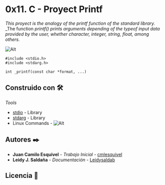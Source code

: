 # 0x11. C - Proyect Printf

_This proyect is the analogy of the printf function of the standard library._
_The function _printf() prints arguments depending of the typeof input data provided by the user, whether character, integer, string, float, among others._

![Alt](https://www.google.com/url?sa=i&source=images&cd=&ved=2ahUKEwjdn8SaycLlAhUrq1kKHfGcB-YQjRx6BAgBEAQ&url=https%3A%2F%2Fwww.computerhope.com%2Funix%2Fuprintf.htm&psig=AOvVaw1t9r1HDz6SDG4y4J0D0oyg&ust=1572476392975523)


```
#include <stdio.h>
#include <stdarg.h>

int _printf(const char *format, ...)
```


## Construido con 🛠️

_Tools_

* [stdio](http://www.dropwizard.io/1.0.2/docs/) - Library
* [stdarg](https://maven.apache.org/) - Library
*  Linux Commands -
![Alt](https://www.google.com/url?sa=i&source=images&cd=&ved=2ahUKEwiEhNzhycLlAhVBnFkKHSD3B-UQjRx6BAgBEAQ&url=https%3A%2F%2Fwww.datodiario.com%2Faaeaaqaaaaaaaam2aaaajgrjndm3nwiwlwixodetngvini05y2rhltk5zmzknmy1yzkzmq%2F&psig=AOvVaw1ThGYs7FnEFSS9_sJr9wf_&ust=1572476542075336)

## Autores ✒️

* **Juan Camilo Esquivel** - *Trabajo Inicial* - [cmlesquivel](https://github.com/cmlesquivel)
* **Leidy J. Saldaña** - *Documentación* - [Leidysaldab](https://github.com/Leidysalda)


## Licencia 📄

